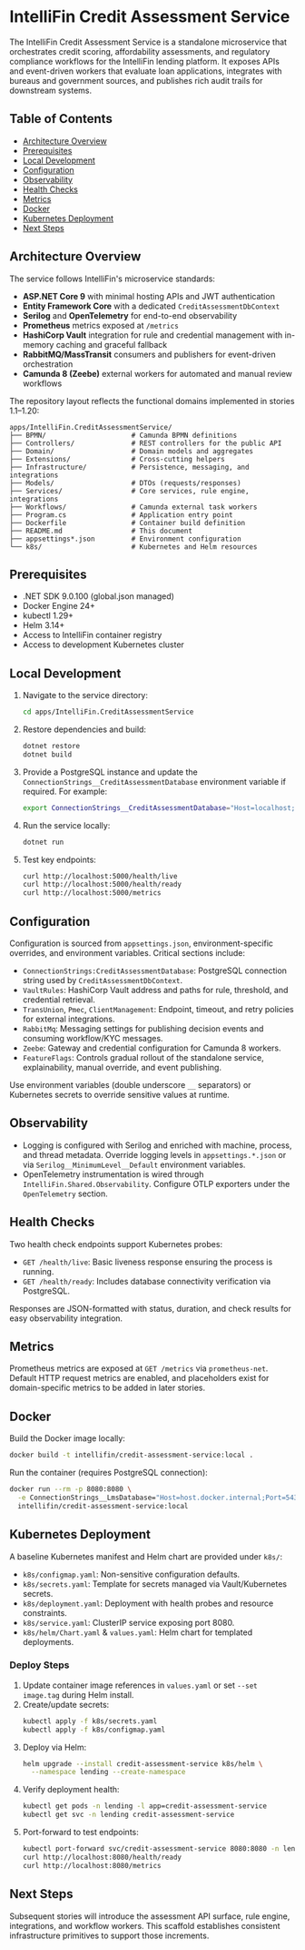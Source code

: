 # IntelliFin Credit Assessment Service

The IntelliFin Credit Assessment Service is a standalone microservice that orchestrates credit scoring, affordability assessments, and regulatory compliance workflows for the IntelliFin lending platform. It exposes APIs and event-driven workers that evaluate loan applications, integrates with bureaus and government sources, and publishes rich audit trails for downstream systems.

## Table of Contents
- [Architecture Overview](#architecture-overview)
- [Prerequisites](#prerequisites)
- [Local Development](#local-development)
- [Configuration](#configuration)
- [Observability](#observability)
- [Health Checks](#health-checks)
- [Metrics](#metrics)
- [Docker](#docker)
- [Kubernetes Deployment](#kubernetes-deployment)
- [Next Steps](#next-steps)

## Architecture Overview

The service follows IntelliFin's microservice standards:

- **ASP.NET Core 9** with minimal hosting APIs and JWT authentication
- **Entity Framework Core** with a dedicated `CreditAssessmentDbContext`
- **Serilog** and **OpenTelemetry** for end-to-end observability
- **Prometheus** metrics exposed at `/metrics`
- **HashiCorp Vault** integration for rule and credential management with in-memory caching and graceful fallback
- **RabbitMQ/MassTransit** consumers and publishers for event-driven orchestration
- **Camunda 8 (Zeebe)** external workers for automated and manual review workflows

The repository layout reflects the functional domains implemented in stories 1.1–1.20:

```
apps/IntelliFin.CreditAssessmentService/
├── BPMN/                     # Camunda BPMN definitions
├── Controllers/              # REST controllers for the public API
├── Domain/                   # Domain models and aggregates
├── Extensions/               # Cross-cutting helpers
├── Infrastructure/           # Persistence, messaging, and integrations
├── Models/                   # DTOs (requests/responses)
├── Services/                 # Core services, rule engine, integrations
├── Workflows/                # Camunda external task workers
├── Program.cs                # Application entry point
├── Dockerfile                # Container build definition
├── README.md                 # This document
├── appsettings*.json         # Environment configuration
└── k8s/                      # Kubernetes and Helm resources
```

## Prerequisites

- .NET SDK 9.0.100 (global.json managed)
- Docker Engine 24+
- kubectl 1.29+
- Helm 3.14+
- Access to IntelliFin container registry
- Access to development Kubernetes cluster

## Local Development

1. Navigate to the service directory:
   ```bash
   cd apps/IntelliFin.CreditAssessmentService
   ```

2. Restore dependencies and build:
   ```bash
   dotnet restore
   dotnet build
   ```

3. Provide a PostgreSQL instance and update the `ConnectionStrings__CreditAssessmentDatabase` environment variable if required. For example:
   ```bash
   export ConnectionStrings__CreditAssessmentDatabase="Host=localhost;Port=5432;Database=intellifin_credit_assessment_dev;Username=postgres;Password=postgres"
   ```

4. Run the service locally:
   ```bash
   dotnet run
   ```

5. Test key endpoints:
   ```bash
   curl http://localhost:5000/health/live
   curl http://localhost:5000/health/ready
   curl http://localhost:5000/metrics
   ```

## Configuration

Configuration is sourced from `appsettings.json`, environment-specific overrides, and environment variables. Critical sections include:

- `ConnectionStrings:CreditAssessmentDatabase`: PostgreSQL connection string used by `CreditAssessmentDbContext`.
- `VaultRules`: HashiCorp Vault address and paths for rule, threshold, and credential retrieval.
- `TransUnion`, `Pmec`, `ClientManagement`: Endpoint, timeout, and retry policies for external integrations.
- `RabbitMq`: Messaging settings for publishing decision events and consuming workflow/KYC messages.
- `Zeebe`: Gateway and credential configuration for Camunda 8 workers.
- `FeatureFlags`: Controls gradual rollout of the standalone service, explainability, manual override, and event publishing.

Use environment variables (double underscore `__` separators) or Kubernetes secrets to override sensitive values at runtime.

## Observability

- Logging is configured with Serilog and enriched with machine, process, and thread metadata. Override logging levels in `appsettings.*.json` or via `Serilog__MinimumLevel__Default` environment variables.
- OpenTelemetry instrumentation is wired through `IntelliFin.Shared.Observability`. Configure OTLP exporters under the `OpenTelemetry` section.

## Health Checks

Two health check endpoints support Kubernetes probes:

- `GET /health/live`: Basic liveness response ensuring the process is running.
- `GET /health/ready`: Includes database connectivity verification via PostgreSQL.

Responses are JSON-formatted with status, duration, and check results for easy observability integration.

## Metrics

Prometheus metrics are exposed at `GET /metrics` via `prometheus-net`. Default HTTP request metrics are enabled, and placeholders exist for domain-specific metrics to be added in later stories.

## Docker

Build the Docker image locally:

```bash
docker build -t intellifin/credit-assessment-service:local .
```

Run the container (requires PostgreSQL connection):

```bash
docker run --rm -p 8080:8080 \
  -e ConnectionStrings__LmsDatabase="Host=host.docker.internal;Port=5432;Database=intellifin_lms_dev;Username=postgres;Password=postgres" \
  intellifin/credit-assessment-service:local
```

## Kubernetes Deployment

A baseline Kubernetes manifest and Helm chart are provided under `k8s/`:

- `k8s/configmap.yaml`: Non-sensitive configuration defaults.
- `k8s/secrets.yaml`: Template for secrets managed via Vault/Kubernetes secrets.
- `k8s/deployment.yaml`: Deployment with health probes and resource constraints.
- `k8s/service.yaml`: ClusterIP service exposing port 8080.
- `k8s/helm/Chart.yaml` & `values.yaml`: Helm chart for templated deployments.

### Deploy Steps

1. Update container image references in `values.yaml` or set `--set image.tag` during Helm install.
2. Create/update secrets:
   ```bash
   kubectl apply -f k8s/secrets.yaml
   kubectl apply -f k8s/configmap.yaml
   ```
3. Deploy via Helm:
   ```bash
   helm upgrade --install credit-assessment-service k8s/helm \
     --namespace lending --create-namespace
   ```
4. Verify deployment health:
   ```bash
   kubectl get pods -n lending -l app=credit-assessment-service
   kubectl get svc -n lending credit-assessment-service
   ```
5. Port-forward to test endpoints:
   ```bash
   kubectl port-forward svc/credit-assessment-service 8080:8080 -n lending
   curl http://localhost:8080/health/ready
   curl http://localhost:8080/metrics
   ```

## Next Steps

Subsequent stories will introduce the assessment API surface, rule engine, integrations, and workflow workers. This scaffold establishes consistent infrastructure primitives to support those increments.
